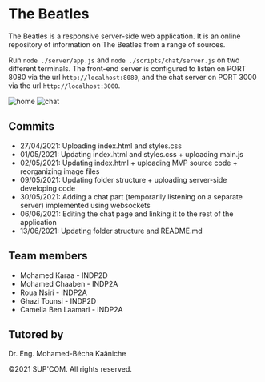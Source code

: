 # The Beatles
The Beatles is a responsive server-side web application. It is an online repository of information on The Beatles from a range of sources.

Run ``` node ./server/app.js ``` and ``` node ./scripts/chat/server.js ``` on two different terminals.
The front-end server is configured to listen on PORT 8080 via the url ``` http://localhost:8080 ```, and the chat server on PORT 3000 via the url ``` http://localhost:3000 ```.

![home](https://user-images.githubusercontent.com/76062686/116831222-e7b0a880-aba5-11eb-90ef-e5f3e721da67.png)
![chat](https://user-images.githubusercontent.com/76062686/121790875-f5f9d780-cbdb-11eb-985a-351dc5de5e51.png)

## Commits
- 27/04/2021: Uploading index.html and styles.css
- 01/05/2021: Updating index.html and styles.css + uploading main.js
- 02/05/2021: Updating index.html + uploading MVP source code + reorganizing image files
- 09/05/2021: Updating folder structure + uploading server-side developing code
- 30/05/2021: Adding a chat part (temporarily listening on a separate server) implemented using websockets
- 06/06/2021: Editing the chat page and linking it to the rest of the application
- 13/06/2021: Updating folder structure and README.md

## Team members
- Mohamed Karaa - INDP2D
- Mohamed Chaaben - INDP2A
- Roua Nsiri - INDP2A
- Ghazi Tounsi - INDP2D
- Camelia Ben Laamari - INDP2A

## Tutored by
Dr. Eng. Mohamed-Bécha Kaâniche

©2021 SUP'COM. All rights reserved.
